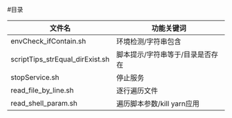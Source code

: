#目录

|文件名|功能关键词|
|-----|-----|
|envCheck_ifContain.sh|环境检测/字符串包含|
|scriptTips_strEqual_dirExist.sh|脚本提示/字符串等于/目录是否存在|
|stopService.sh|停止服务|
|read_file_by_line.sh|逐行遍历文件|
|read_shell_param.sh|遍历脚本参数/kill yarn应用|

